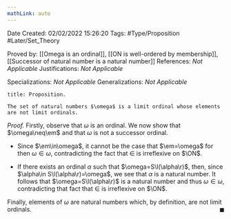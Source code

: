 ```yaml
---
mathLink: auto
---
```


<div class="topSpace"></div>

Date Created: 02/02/2022 15:26:20
Tags: #Type/Proposition #Later/Set_Theory

Proved by: [[Omega is an ordinal]], [[ON is well-ordered by membership]], [[Successor of natural number is a natural number]]
References: _Not Applicable_
Justifications: _Not Applicable_

Specializations: _Not Applicable_
Generalizations: _Not Applicable_

``` ad-Proposition
title: Proposition.

The set of natural numbers $\omega$ is a limit ordinal whose elements are not limit ordinals.

```

<i>Proof.</i> Firstly, observe that $\omega$ is an ordinal. We now show that $\omega\neq\em$ and that $\omega$ is not a successor ordinal.
* Since $\em\in\omega$, it cannot be the case that $\em=\omega$ for then $\omega\in\omega$, contradicting the fact that $\in$ is irreflexive on $\ON$.

* If there exists an ordinal $\alpha$ such that $\omega=S\l(\alpha\r)$, then, since $\alpha\in S\l(\alpha\r)=\omega$, we see that $\alpha$ is a natural number. It follows that $\omega=S\l(\alpha\r)$ is a natural number and thus $\omega\in\omega$, contradicting that fact that $\in$ is irreflexive on $\ON$.

Finally, elements of $\omega$ are natural numbers which, by definition, are not limit ordinals.<span style="float:right;">$\blacksquare$</span>
